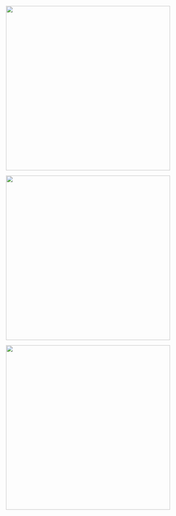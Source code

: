 <p align="center">
	<img width="450em" src="https://github-readme-stats.vercel.app/api?username=formidablae&show_icons=true&include_all_commits=true&count_private=true&hide_border=true&theme=dark" />
</p>
<p align="center">
	<img width="450em" src="https://github-readme-streak-stats.herokuapp.com/?user=formidablae&include_all_commits=true&hide_border=true&theme=dark"/>
</p>
<p align="center">
	<img width="450em" src="https://github-readme-stats.vercel.app/api/top-langs/?username=formidablae&layout=compact&langs_count=10&include_all_commits=true&hide_progress=true&hide_border=true&theme=dark&hide=">
</p>
